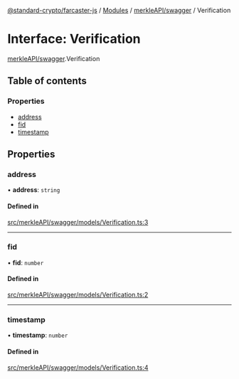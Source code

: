 [@standard-crypto/farcaster-js](../README.md) / [Modules](../modules.md) / [merkleAPI/swagger](../modules/merkleAPI_swagger.md) / Verification

# Interface: Verification

[merkleAPI/swagger](../modules/merkleAPI_swagger.md).Verification

## Table of contents

### Properties

- [address](merkleAPI_swagger.Verification.md#address)
- [fid](merkleAPI_swagger.Verification.md#fid)
- [timestamp](merkleAPI_swagger.Verification.md#timestamp)

## Properties

### address

• **address**: `string`

#### Defined in

[src/merkleAPI/swagger/models/Verification.ts:3](https://github.com/standard-crypto/farcaster-js/blob/main/src/merkleAPI/swagger/models/Verification.ts#L3)

___

### fid

• **fid**: `number`

#### Defined in

[src/merkleAPI/swagger/models/Verification.ts:2](https://github.com/standard-crypto/farcaster-js/blob/main/src/merkleAPI/swagger/models/Verification.ts#L2)

___

### timestamp

• **timestamp**: `number`

#### Defined in

[src/merkleAPI/swagger/models/Verification.ts:4](https://github.com/standard-crypto/farcaster-js/blob/main/src/merkleAPI/swagger/models/Verification.ts#L4)

